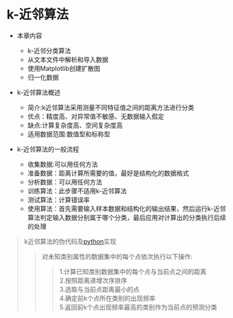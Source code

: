 # k-近邻算法

* 本章内容</br>
    * k-近邻分类算法</br>
    * 从文本文件中解析和导入数据</br>
    * 使用Matplotlib创建扩散图</br>
    * 归一化数据

* k-近邻算法概述
    * 简介:k近邻算法采用测量不同特征值之间的距离方法进行分类</br>
    * 优点：精度高、对异常值不敏感、无数据输入假定
    * 缺点:计算复杂度高、空间复杂度高
    * 适用数据范围:数值型和标称型 

* k-近邻算法的一般流程
    * 收集数据:可以用任何方法
    * 准备数据：距离计算所需要的值，最好是结构化的数据格式
    * 分析数据：可以用任何方法
    * 训练算法：此步骤不适用k-近邻算法
    * 测试算法：计算错误率
    * 使用算法：首先需要输入样本数据和结构化的输出结果，然后运行k-近邻算法判定输入数据分别属于哪个分类，最后应用对计算出的分类执行后续的处理

> k近邻算法的伪代码及[python](src/knn.py)实现
 >> 对未知类别属性的数据集中的每个点依次执行以下操作:
   >>>1.计算已知类别数据集中的每个点与当前点之间的距离
   </br>2.按照距离递增次序排序
   </br>3.选取与当前点距离最小的点
   </br>4.确定前k个点所在类别的出现频率
   </br>5.返回前k个点出现频率最高的类别作为当前点的预测分类
    
